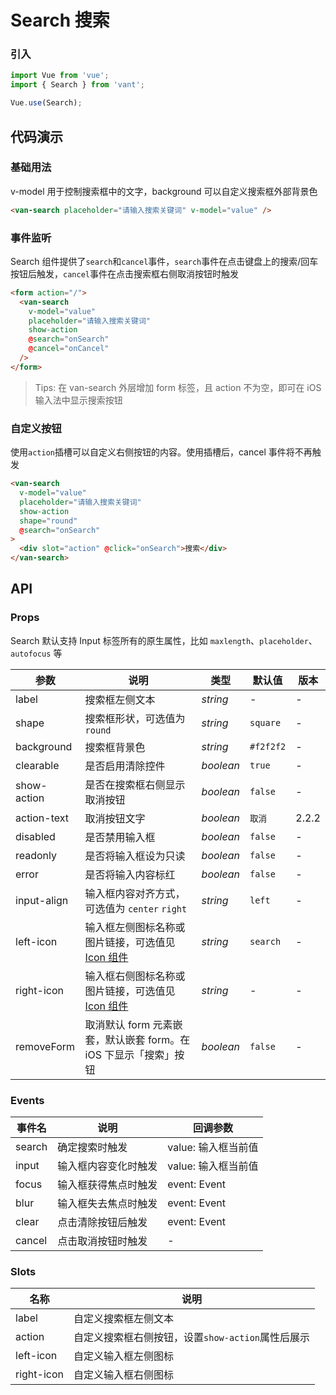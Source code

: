 # Search 搜索

### 引入

``` javascript
import Vue from 'vue';
import { Search } from 'vant';

Vue.use(Search);
```

## 代码演示

### 基础用法

v-model 用于控制搜索框中的文字，background 可以自定义搜索框外部背景色

```html
<van-search placeholder="请输入搜索关键词" v-model="value" />
```

### 事件监听

Search 组件提供了`search`和`cancel`事件，`search`事件在点击键盘上的搜索/回车按钮后触发，`cancel`事件在点击搜索框右侧取消按钮时触发

```html
<form action="/">
  <van-search
    v-model="value"
    placeholder="请输入搜索关键词"
    show-action
    @search="onSearch"
    @cancel="onCancel"
  />
</form>
```

> Tips: 在 van-search 外层增加 form 标签，且 action 不为空，即可在 iOS 输入法中显示搜索按钮

### 自定义按钮

使用`action`插槽可以自定义右侧按钮的内容。使用插槽后，cancel 事件将不再触发

```html
<van-search
  v-model="value"
  placeholder="请输入搜索关键词"
  show-action
  shape="round"
  @search="onSearch"
>
  <div slot="action" @click="onSearch">搜索</div>
</van-search>
```

## API

### Props

Search 默认支持 Input 标签所有的原生属性，比如 `maxlength`、`placeholder`、`autofocus` 等

| 参数 | 说明 | 类型 | 默认值 | 版本 |
|------|------|------|------|------|
| label | 搜索框左侧文本 | *string* | - | - |
| shape | 搜索框形状，可选值为 `round` | *string* | `square` | - |
| background | 搜索框背景色 | *string* | `#f2f2f2` | - |
| clearable | 是否启用清除控件 | *boolean* | `true` | - |
| show-action | 是否在搜索框右侧显示取消按钮 | *boolean* | `false` | - |
| action-text | 取消按钮文字 | *boolean* | `取消` | 2.2.2 |
| disabled | 是否禁用输入框 | *boolean* | `false` | - |
| readonly | 是否将输入框设为只读 | *boolean* | `false` | - |
| error | 是否将输入内容标红 | *boolean* | `false` | - |
| input-align | 输入框内容对齐方式，可选值为 `center` `right` | *string* | `left` | - |
| left-icon | 输入框左侧图标名称或图片链接，可选值见 [Icon 组件](/#/zh-CN/icon) | *string* | `search` | - |
| right-icon | 输入框右侧图标名称或图片链接，可选值见 [Icon 组件](/#/zh-CN/icon) | *string* | - | - |
| removeForm | 取消默认 form 元素嵌套，默认嵌套 form。在 iOS 下显示「搜索」按钮 | *boolean* | `false` | - |

### Events

| 事件名 | 说明 | 回调参数 |
|------|------|------|
| search | 确定搜索时触发 | value: 输入框当前值 |
| input | 输入框内容变化时触发 | value: 输入框当前值 |
| focus | 输入框获得焦点时触发 | event: Event |
| blur | 输入框失去焦点时触发 | event: Event |
| clear | 点击清除按钮后触发 | event: Event |
| cancel | 点击取消按钮时触发 | - |

### Slots

| 名称 | 说明 |
|------|------|
| label | 自定义搜索框左侧文本 |
| action | 自定义搜索框右侧按钮，设置`show-action`属性后展示 |
| left-icon | 自定义输入框左侧图标 |
| right-icon | 自定义输入框右侧图标 |
